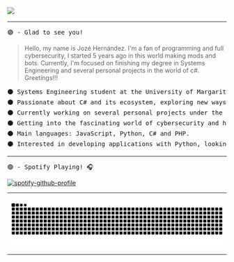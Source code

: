 <img src="https://github.com/Jozexo/Jozexo/blob/main/gif/Jozexo.gif" style="border-radius: 30px margin-right: 10px;"/>

---

<pre>
🟣 - Glad to see you!
</pre>

> Hello, my name is Jozé Hernández. I'm a fan of programming and full cybersecurity, I started 5 years ago in this world making mods and bots. Currently, I'm focused on finishing my degree in Systems Engineering and several personal projects in the world of c#. Greetings!!!

<pre>
⚫️ Systems Engineering student at the University of Margarita "UNIMAR".
⚫️ Passionate about C# and its ecosystem, exploring new ways to optimize and create robust applications.
⚫️ Currently working on several personal projects under the name Misterio.
⚫️ Getting into the fascinating world of cybersecurity and hacking, thanks to the S4vitar initiative .
⚫️ Main languages: JavaScript, Python, C# and PHP.
⚫️ Interested in developing applications with Python, looking to create effective and easy to use solutions.
</pre>

---

<pre>
🟢 - Spotify Playing! 🎧
</pre>

[![spotify-github-profile](https://spotify-github-profile.kittinanx.com/api/view?uid=3172duxsvztk6aw6fsqeptfy4mfa&cover_image=true&theme=novatorem&show_offline=false&background_color=000000&interchange=false&bar_color=35ca3d&bar_color_cover=false)](https://spotify-github-profile.kittinanx.com/api/view?uid=3172duxsvztk6aw6fsqeptfy4mfa&redirect=true)

---


<div align="center">
  <picture>
    <source media="(prefers-color-scheme: dark)" srcset="https://raw.githubusercontent.com/huiishan99/huiishan99/output/github-contribution-grid-snake-dark.svg">
    <source media="(prefers-color-scheme: light)" srcset="https://raw.githubusercontent.com/huiishan99/huiishan99/output/github-contribution-grid-snake.svg">
    <img alt="github contribution grid snake animation" src="https://raw.githubusercontent.com/huiishan99/huiishan99/output/github-contribution-grid-snake.svg">
  </picture>  
</div>

---

